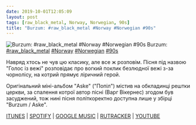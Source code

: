 ```yaml
---
date: 2019-10-01T12:05:09
layout: post
tags: [raw_black_metal, Norway, Norwegian, 90s]
title: "Burzum: #raw_black_metal #Norway #Norwegian #90s"
---
```

![Burzum: #raw_black_metal #Norway #Norwegian #90s](/assets/photos/photo_742@01-10-2019_12-05-09.jpg)
Burzum: [#raw_black_metal](/tags/#raw_black_metal) [#Norway](/tags/#Norway) [#Norwegian](/tags/#Norwegian) [#90s](/tags/#90s)

Навряд хтось не чув цю класику, але все ж розповім. Пісня під назвою &quot;Голос із вежі&quot; розповідає про вогкий поклик безлюдної вежі з-за чорнолісу, на котрий прямує ліричний герой.

Оригінальний міні-альбом &quot;Aske&quot; (&quot;Попіл&quot;) містив на обкладинці рештки церкви, за спалення котрої автор пісні (Варг Вікернес) згодом був засуджений, тож нині пісня політкоректно доступна лише у збірці &quot;Burzum / Aske&quot;.

[ITUNES](https://music.apple.com/us/album/aske/286930621) | [SPOTIFY](https://open.spotify.com/album/7jNMp21UgVecBFtn2qloJM) | [GOOGLE MUSIC](https://play.google.com/music/listen?u=0#/album/Bsuxsbbt45xjfazi6qnspgj4ici/Burzum/Burzum%2FAske) | [RUTRACKER](https://rutracker.org/forum/viewtopic.php?t=5336571) | [YOUTUBE](https://www.youtube.com/playlist?list=OLAK5uy_nchTS0ZHgk0h_FIDhTuA1EO0fB802qeAU)